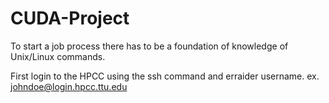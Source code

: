 # CUDA-Project

To start a job process there has to be a foundation of knowledge of Unix/Linux commands. 

First login to the HPCC using the ssh command and erraider username. ex. johndoe@login.hpcc.ttu.edu

